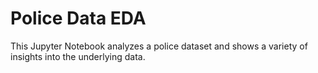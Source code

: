 # Police Data EDA
This Jupyter Notebook analyzes a police dataset and shows a variety of insights into the underlying data.
